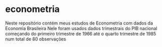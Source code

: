 # econometria
Neste repositório contém meus estudos de Econometria com dados da Economia Brasileira
Nele foram usados dados trimestrais do PIB nacional começando do primeiro trimestre de 1966 até o quarto trimestre de 1985 num total de 80 observações
